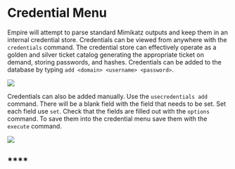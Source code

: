 # Credential Menu

Empire will attempt to parse standard Mimikatz outputs and keep them in an internal credential store. Credentials can be viewed from anywhere with the `credentials` command. The credential store can effectively operate as a golden and silver ticket catalog generating the appropriate ticket on demand, storing passwords, and hashes. Credentials can be added to the database by typing `add <domain> <username> <password>`.

![](https://user-images.githubusercontent.com/20302208/100279997-58c7a200-2f1c-11eb-9230-9becfb48bf9a.jpg)

Credentials can also be added manually. Use the `usecredentials add` command. There will be a blank field with the field that needs to be set. Set each field use `set`. Check that the fields are filled out with the `options` command. To save them into the credential menu save them with the `execute` command.

![](https://user-images.githubusercontent.com/82531659/157063795-5f9f74a4-b698-4815-806f-ba9990b41e11.png)

## ****
